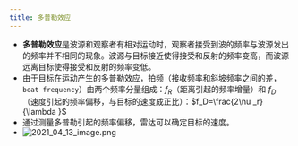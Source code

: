 ```yaml
---
title: 多普勒效应
---
```


- **多普勒效应**是波源和观察者有相对运动时，观察者接受到波的频率与波源发出的频率并不相同的现象。波源与目标接近使得接受和反射的频率变高，而波源远离目标使得接受和反射的频率变低。
- 由于目标在运动产生的多普勒效应，拍频（接收频率和斜坡频率之间的差，`beat frequency`）由两个频率分量组成：$f_R$（距离引起的频率增量）和 $f_D$ （速度引起的频率偏移，与目标的速度成正比）：$f_D=\frac{2\nu _r}{\lambda }$
- 通过测量多普勒引起的频率偏移，雷达可以确定目标的速度。
- ![2021_04_13_image.png](https://cdn.logseq.com/%2Fa0b43c4c-fb52-4b91-8ba3-1bb79959259b03c63b3a-baa4-4af2-9851-a0c744df2f1d2021_04_13_image.png?Expires=4771882159&Signature=O9qHh6xFZDL9rS8x7UsSlix8l7HS81OYHBMSiPZmGYnvFtikbQ0GY2EvKH3biz0zLXilsNWTG2TcELXf38rkPdf26vTEAt5rQChEwx6QgBHAvHbq~KgWpyHgJPcdIO7EEQTOLEUHGoDCGorTdM~7ukuHRxVfKX9EUnmPFtyWzSgMeQxHj7OoG8Nszm0DbqFzV6bRUFglyqWLtfTjERe0wdTMV0d6nAAqZyJUtlPvLJpjdhx7yErNQzc5bDNa4RocSe42N3yBq1lclsiIbNSPLnPWWljIgbL~Abfil6GggZzhAjtL11pGDmzFFNRXDeGxWLw-kORYo747VqR52VZwaQ__&Key-Pair-Id=APKAJE5CCD6X7MP6PTEA)